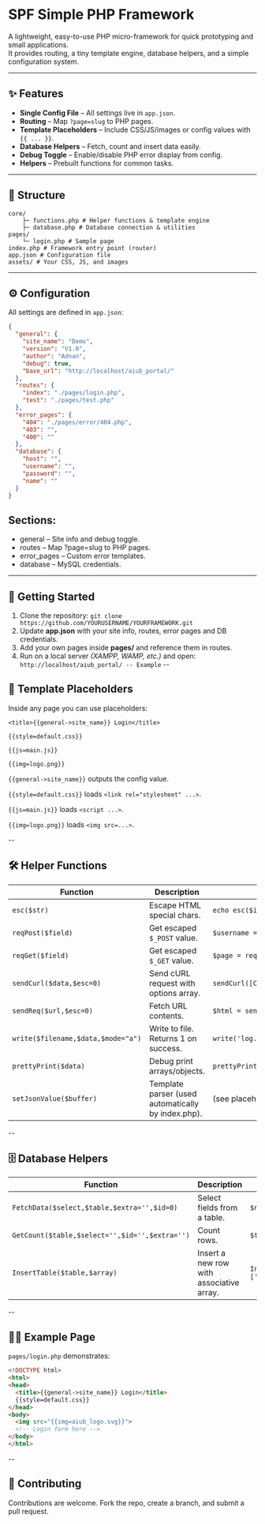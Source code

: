 # SPF Simple PHP Framework
A lightweight, easy-to-use PHP micro-framework for quick prototyping and small applications.  
It provides routing, a tiny template engine, database helpers, and a simple configuration system.

---

## ✨ Features

- **Single Config File** – All settings live in `app.json`.
- **Routing** – Map `?page=slug` to PHP pages.
- **Template Placeholders** – Include CSS/JS/images or config values with `{{ ... }}`.
- **Database Helpers** – Fetch, count and insert data easily.
- **Debug Toggle** – Enable/disable PHP error display from config.
- **Helpers** – Prebuilt functions for common tasks.

---

## 📁 Structure
```
core/
    ├─ functions.php # Helper functions & template engine
    ├─ database.php # Database connection & utilities
pages/
    └─ login.php # Sample page
index.php # Framework entry point (router)
app.json # Configuration file
assets/ # Your CSS, JS, and images
```
---
## ⚙️ Configuration

All settings are defined in `app.json`:

```json
{
  "general": {
    "site_name": "Demo",
    "version": "V1.0",
    "author": "Adnan",
    "debug": true,
    "base_url": "http://localhost/aiub_portal/"
  },
  "routes": {
    "index": "./pages/login.php",
    "test": "./pages/test.php"
  },
  "error_pages": {
    "404": "./pages/error/404.php",
    "403": "",
    "400": ""
  },
  "database": {
    "host": "",
    "username": "",
    "password": "",
    "name": ""
  }
}
```
## Sections:
- general – Site info and debug toggle.
- routes – Map ?page=slug to PHP pages.
- error_pages – Custom error templates.
- database – MySQL credentials.
---  
## 🚀 Getting Started
1. Clone the repository:
`git clone https://github.com/YOURUSERNAME/YOURFRAMEWORK.git`
1. Update **app.json** with your site info, routes, error pages and DB credentials.
2. Add your own pages inside **pages/** and reference them in routes.
3. Run on a local server *(XAMPP, WAMP, etc.)* and open:
`http://localhost/aiub_portal/ -- Example`
--
## 🎨 Template Placeholders
Inside any page you can use placeholders:

`<title>{{general->site_name}} Login</title>`

`{{style=default.css}}`

`{{js=main.js}}`

`{{img=logo.png}}`


`{{general->site_name}}` outputs the config value.

`{{style=default.css}}` loads `<link rel="stylesheet" ...>`.

`{{js=main.js}}` loads `<script ...>`.

`{{img=logo.png}}` loads `<img src=...>`. 

--
## 🛠️ Helper Functions

| Function                           | Description                                        | Example                                        |
| ---------------------------------- | -------------------------------------------------- | ---------------------------------------------- |
| `esc($str)`                        | Escape HTML special chars.                         | `echo esc($input);`                            |
| `reqPost($field)`                  | Get escaped `$_POST` value.                        | `$username = reqPost('username');`             |
| `reqGet($field)`                   | Get escaped `$_GET` value.                         | `$page = reqGet('page');`                      |
| `sendCurl($data,$esc=0)`           | Send cURL request with options array.              | `sendCurl([CURLOPT_URL=>'https://api...'],1);` |
| `sendReq($url,$esc=0)`             | Fetch URL contents.                                | `$html = sendReq('http://example.com');`       |
| `write($filename,$data,$mode="a")` | Write to file. Returns 1 on success.               | `write('log.txt','hello');`                    |
| `prettyPrint($data)`               | Debug print arrays/objects.                        | `prettyPrint($_POST);`                         |
| `setJsonValue($buffer)`            | Template parser (used automatically by index.php). | (see placeholders above)                       |

--
## 🗄️ Database Helpers
| Function                                       | Description                              | Example                                                                  |
| ---------------------------------------------- | ---------------------------------------- | ------------------------------------------------------------------------ |
| `FetchData($select,$table,$extra='',$id=0)`    | Select fields from a table.              | `$name = FetchData('name','users','id=1');`                              |
| `GetCount($table,$select='',$id='',$extra='')` | Count rows.                              | `$total = GetCount('users');`                                            |
| `InsertTable($table,$array)`                   | Insert a new row with associative array. | `InsertTable('users',['username'=>'john','email'=>'john@example.com']);` |

--
## 🧑‍💻 Example Page
`pages/login.php` demonstrates:
```html
<!DOCTYPE html>
<html>
<head>
  <title>{{general->site_name}} Login</title>
  {{style=default.css}}
</head>
<body>
  <img src="{{img=aiub_logo.svg}}">
  <!-- Login form here -->
</body>
</html>
```

--

## 🤝 Contributing
Contributions are welcome. Fork the repo, create a branch, and submit a pull request.
